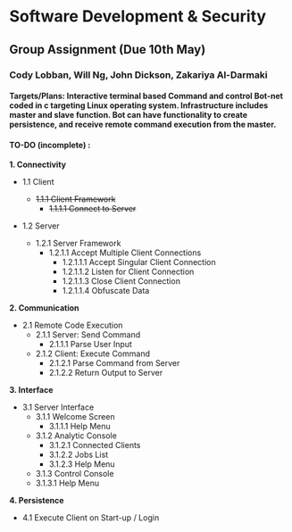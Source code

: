 # Software Development & Security
## Group Assignment (Due 10th May)
### Cody Lobban, Will Ng, John Dickson, Zakariya Al-Darmaki

#### Targets/Plans: Interactive terminal based Command and control Bot-net coded in c targeting Linux operating system. Infrastructure includes master and slave function. Bot can have functionality to create persistence, and receive remote command execution from the master.


#### TO-DO (incomplete) :
**1. Connectivity**

  * 1.1 Client
    * ~~1.1.1 Client Framework~~
      * ~~1.1.1.1 Connect to Server~~
      
  * 1.2 Server
    * 1.2.1 Server Framework
      * 1.2.1.1 Accept Multiple Client Connections
        * 1.2.1.1.1 Accept Singular Client Connection
        * 1.2.1.1.2 Listen for Client Connection
        * 1.2.1.1.3 Close Client Connection
        * 1.2.1.1.4 Obfuscate Data
      
      
**2. Communication**
  * 2.1 Remote Code Execution
    * 2.1.1 Server: Send Command
      * 2.1.1.1 Parse User Input
    * 2.1.2 Client: Execute Command
      * 2.1.2.1 Parse Command from Server
      * 2.1.2.2 Return Output to Server
      
      
**3. Interface** 
  * 3.1 Server Interface 
    * 3.1.1 Welcome Screen
      * 3.1.1.1 Help Menu
    * 3.1.2 Analytic Console
      * 3.1.2.1 Connected Clients
      * 3.1.2.2 Jobs List
      * 3.1.2.3 Help Menu
    * 3.1.3 Control Console
    * 3.1.3.1 Help Menu

**4. Persistence**
  * 4.1 Execute Client on Start-up / Login
